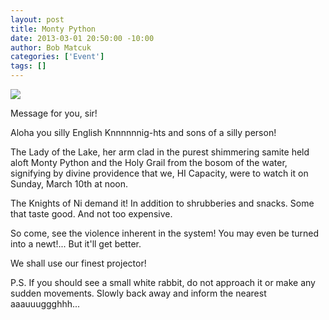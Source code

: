 ```yaml
--- 
layout: post
title: Monty Python
date: 2013-03-01 20:50:00 -10:00
author: Bob Matcuk
categories: ['Event']
tags: []
---
```


<img src="http://imgur.com/GNTJ46b.png"></img>

Message for you, sir!

Aloha you silly English Knnnnnnig-hts and sons of a silly person!

The Lady of the Lake, her arm clad in the purest shimmering samite held aloft Monty Python and the Holy Grail from the bosom of the water, signifying by divine providence that we, HI Capacity, were to watch it on Sunday, March 10th at noon.

The Knights of Ni demand it! In addition to shrubberies and snacks. Some that taste good. And not too expensive.

So come, see the violence inherent in the system! You may even be turned into a newt!... But it'll get better.

We shall use our finest projector!

P.S. If you should see a small white rabbit, do not approach it or make any sudden movements. Slowly back away and inform the nearest aaauuuggghhh...
